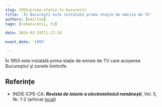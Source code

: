 ```yaml
---
slug: 1955/prima-statie-tv-bucuresti
title: 'În Bucureşti este instalată prima staţie de emisie de TV'
authors: [nmillea]
tags: [comunicatii, tv]

date: 2024-02-29T11:27:14

event_date: '1955'

---
```


În 1955 este instalată prima staţie de emisie de TV care acoperea Bucureştiul şi
zonele limitrofe.

<!-- truncate -->

## Referințe

- INDIE ICPE-CA: _**Revista de istorie a electrotehnicii românești**_, Vol. 5, Nr. 1-2 (arhivat [local](https://cronica-it.github.io/arhiva/#2019))
